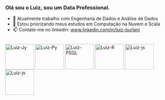 ### Olá sou o Luiz, sou um Data Professional.


- 🔭 Atualmente trabalho com Engenharia de Dados e Análise de Dados
- 🌱 Estou priorizando meus estudos em Computação na Nuvem e Scala
- 📫 Contate-me no linkedin: www.linkedin.com/in/luiz-burlani

</div>
<div style="display: inline_block"><br>
  <img align="center" alt="Luiz-Jy" height="80" width="90" src="https://cdn.jsdelivr.net/gh/devicons/devicon/icons/jupyter/jupyter-original-wordmark.svg">
  <img align="center" alt="Luiz-Py" height="80" width="90"  <img align="center" alt="Luiz-Dj" height="80" width="90" src="https://cdn.jsdelivr.net/gh/devicons/devicon/icons/python/python-original.svg">
  <img align="center" alt="Luiz-PSQL" height="80" width="90" src="https://cdn.jsdelivr.net/gh/devicons/devicon/icons/postgresql/postgresql-original.svg">
  <img align="center" alt="Luiz-R" height="80" width="90" src="https://cdn.jsdelivr.net/gh/devicons/devicon/icons/r/r-original.svg">
  <img align="center" alt="Luiz-js" height="80" width="90" src="https://cdn.jsdelivr.net/gh/devicons/devicon/icons/nodejs/nodejs-original-wordmark.svg">
  <img align="center" alt="Luiz-js" height="80" width="90" src="https://cdn.jsdelivr.net/gh/devicons/devicon/icons/scala/scala-original.svg">
  
</div>
